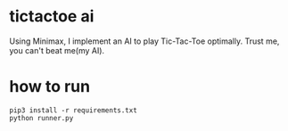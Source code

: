 # tictactoe ai
Using Minimax, I implement an AI to play Tic-Tac-Toe optimally.
Trust me, you can't beat me(my AI).
# how to run 
```
pip3 install -r requirements.txt
python runner.py
```

